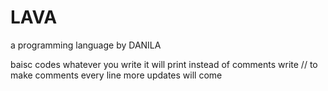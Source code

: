 # LAVA

a programming language by DANILA

baisc codes 
whatever you write it will print instead of comments 
write // to make comments every line 
more updates will come
